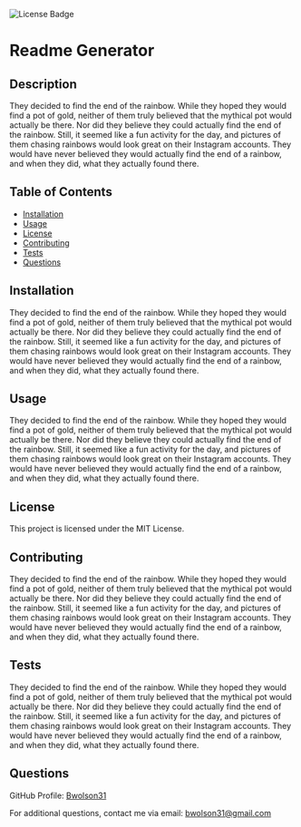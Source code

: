 ![License Badge](https://img.shields.io/badge/license-MIT%20License-blue)


# Readme Generator

## Description 
They decided to find the end of the rainbow. While they hoped they would find a pot of gold, neither of them truly believed that the mythical pot would actually be there. Nor did they believe they could actually find the end of the rainbow. Still, it seemed like a fun activity for the day, and pictures of them chasing rainbows would look great on their Instagram accounts. They would have never believed they would actually find the end of a rainbow, and when they did, what they actually found there.
   


## Table of Contents 
- [Installation](#installation)
- [Usage](#usage)
- [License](#license)
- [Contributing](#contributing)
- [Tests](#tests)
- [Questions](#questions)

## Installation 
They decided to find the end of the rainbow. While they hoped they would find a pot of gold, neither of them truly believed that the mythical pot would actually be there. Nor did they believe they could actually find the end of the rainbow. Still, it seemed like a fun activity for the day, and pictures of them chasing rainbows would look great on their Instagram accounts. They would have never believed they would actually find the end of a rainbow, and when they did, what they actually found there.

## Usage
They decided to find the end of the rainbow. While they hoped they would find a pot of gold, neither of them truly believed that the mythical pot would actually be there. Nor did they believe they could actually find the end of the rainbow. Still, it seemed like a fun activity for the day, and pictures of them chasing rainbows would look great on their Instagram accounts. They would have never believed they would actually find the end of a rainbow, and when they did, what they actually found there.


## License 
This project is licensed under the MIT License.



## Contributing 
They decided to find the end of the rainbow. While they hoped they would find a pot of gold, neither of them truly believed that the mythical pot would actually be there. Nor did they believe they could actually find the end of the rainbow. Still, it seemed like a fun activity for the day, and pictures of them chasing rainbows would look great on their Instagram accounts. They would have never believed they would actually find the end of a rainbow, and when they did, what they actually found there.

## Tests
They decided to find the end of the rainbow. While they hoped they would find a pot of gold, neither of them truly believed that the mythical pot would actually be there. Nor did they believe they could actually find the end of the rainbow. Still, it seemed like a fun activity for the day, and pictures of them chasing rainbows would look great on their Instagram accounts. They would have never believed they would actually find the end of a rainbow, and when they did, what they actually found there.

## Questions
GitHub Profile: [Bwolson31](https://github.com/Bwolson31)

For additional questions, contact me via email: bwolson31@gmail.com